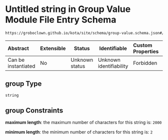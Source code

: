 # Untitled string in Group Value Module File Entry Schema

```txt
https://groboclown.github.io/kota/site/schema/group-value.schema.json#/properties/group
```




| Abstract            | Extensible | Status         | Identifiable            | Custom Properties | Additional Properties | Access Restrictions | Defined In                                                                                           |
| :------------------ | ---------- | -------------- | ----------------------- | :---------------- | --------------------- | ------------------- | ---------------------------------------------------------------------------------------------------- |
| Can be instantiated | No         | Unknown status | Unknown identifiability | Forbidden         | Allowed               | none                | [group-value.schema.json\*](../../../../docs/bin/out/group-value.schema.json "open original schema") |

## group Type

`string`

## group Constraints

**maximum length**: the maximum number of characters for this string is: `2000`

**minimum length**: the minimum number of characters for this string is: `2`
